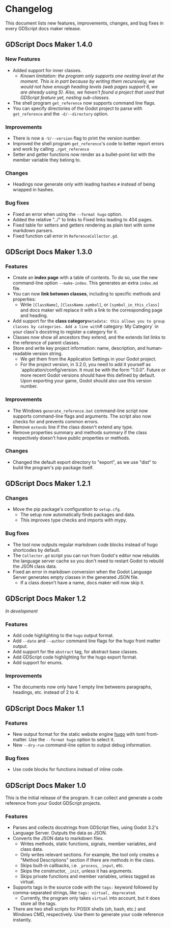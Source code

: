 # Changelog #

This document lists new features, improvements, changes, and bug fixes in every GDScript docs maker release.

## GDScript Docs Maker 1.4.0 ##

### New Features ###

- Added support for inner classes.
  - _Known limitation: the program only supports one nesting level at the moment. This is in part
    because by writing them recursively, we would not have enough heading levels (web pages support
    6, we are already using 5). Also, we haven't found a project that used that GDScript feature
    yet, nesting sub-classes._
- The shell program `get_reference` now supports command line flags.
- You can specify directories of the Godot project to parse with `get_reference` and the
  `-d/--directory` option.

### Improvements ###

- There is now a `-V/--version` flag to print the version number.
- Improved the shell program `get_reference`'s code to better report errors and work by calling
  `./get_reference`
- Setter and getter functions now render as a bullet-point list with the member variable they belong to.

### Changes ###

- Headings now generate only with leading hashes `#` instead of being wrapped in hashes.

### Bug fixes ###

- Fixed an error when using the `--format hugo` option.
- Added the relative "../" to links to Fixed links leading to 404 pages.
- Fixed table for setters and getters rendering as plain text with some markdown parsers.
- Fixed function call error in `ReferenceCollector.gd`.

## GDScript Docs Maker 1.3.0 ##

### Features ###

- Create an **index page** with a table of contents. To do so, use the new
  command-line option `--make-index`. This generates an extra `index.md` file.
- You can now **link between classes**, including to specific methods and
  properties:
    - Write `[ClassName]`, `[ClassName.symbol]`, or `[symbol_in_this_class]` and
    docs maker will replace it with a link to the corresponding page and
    heading.
- Add support for the **class category**` metadata: this allows you to group
  classes by categories. Add a line with `# category: My Category` in your
  class's docstring to register a category for it.
- Classes now show all ancestors they extend, and the extends list links to
  the reference of parent classes.
- Store and write key project information: name, description, and human-readable
  version string.
    - We get them from the Application Settings in your Godot project.
    - For the project version, in 3.2.0, you need to add it yourself as
      `application/config/version. It must be with the form "1.0.0". Future or
      more recent Godot versions should have this defined by default. Upon
      exporting your game, Godot should also use this version number.

### Improvements ###

- The Windows `generate_reference.bat` command-line script now supports
  command-line flags and arguments. The script also now checks for and prevents
  common errors.
- Remove `extends` line if the class doesn't extend any type.
- Remove properties summary and methods summary if the class respectively
  doesn't have public properties or methods.

### Changes ###

- Changed the default export directory to "export", as we use "dist" to build
  the program's pip package itself.

## GDScript Docs Maker 1.2.1 ##

### Changes ###

- Move the pip package's configuration to `setup.cfg`.
    - The setup now automatically finds packages and data.
    - This improves type checks and imports with mypy.

### Bug fixes ###

- The tool now outputs regular markdown code blocks instead of hugo shortcodes by default.
- The `Collector.gd` script you can run from Godot's editor now rebuilds the language server cache so you don't need to restart Godot to rebuild the JSON class data.
- Fixed an error in markdown conversion when the Godot Language Server generates empty classes in the generated JSON file.
    - If a class doesn't have a name, docs maker will now skip it.

## GDScript Docs Maker 1.2 ##

*In development*

### Features ###

- Add code highlighting to the `hugo` output format.
- Add `--date` and `--author` command line flags for the hugo front matter output.
- Add support for the `abstract` tag, for abstract base classes.
- Add GDScript code highlighting for the hugo export format.
- Add support for enums.

### Improvements ###

- The documents now only have 1 empty line betweens paragraphs, headings, etc. instead of 2 to 4.

## GDScript Docs Maker 1.1 ##

### Features ###

- New output format for the static website engine [hugo](https://gohugo.io/) with toml front-matter. Use the `--format hugo` option to select it.
- New `--dry-run` command-line option to output debug information.

### Bug fixes ###

- Use code blocks for functions instead of inline code.

## GDScript Docs Maker 1.0 ##

This is the initial release of the program. It can collect and generate a code reference from your Godot GDScript projects.

### Features ###

- Parses and collects docstrings from GDScript files, using Godot 3.2's Language Server. Outputs the data as JSON.
- Converts the JSON data to markdown files.
    - Writes methods, static functions, signals, member variables, and class data.
    - Only writes relevant sections. For example, the tool only creates a "Method Descriptions" section if there are methods in the class.
    - Skips built-in callbacks, i.e. `_process`, `_input`, etc. 
    - Skips the constructor, `_init`, unless it has arguments.
    - Skips private functions and member variables, unless tagged as virtual.
- Supports tags in the source code with the `tags:` keyword followed by comma-separated strings, like `tags: virtual, deprecated`.
    - Currently, the program only takes `virtual` into account, but it does store all the tags.
- There are two shell scripts for POSIX shells (sh, bash, etc.) and Windows CMD, respectively. Use them to generate your code reference instantly.

